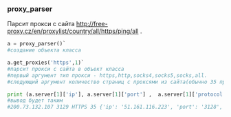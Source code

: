### proxy_parser
Парсит прокси с сайта http://free-proxy.cz/en/proxylist/country/all/https/ping/all . 
```python
a = proxy_parser()`  
#создание объекта класса

a.get_proxies('https',1)`  
#парсит прокси с сайта в объект класса  
#первый аргумент тип прокси - https,http,socks4,socks5,socks,all.  
#следующий аргумент количество страниц с проксями из сайта(обычно 35 прокси из 1 страницы).  

print (a.server[1]['ip'], a.server[1]['port'] ,  a.server[1]['protocol'] , len(a.server), a.next_proxy())`  
#вывод будет таким  
#200.73.132.107 3129 HTTPS 35 {'ip': '51.161.116.223', 'port': '3128', 'protocol': 'HTTPS'}
```

